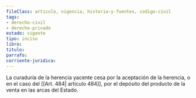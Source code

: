 ```yaml
---
fileClass: articulo, vigencia, historia-y-fuentes, codigo-civil
tags:
- derecho-civil
- derecho-privado
estado: vigente
tipo: inciso
libro:
titulo:
parrafo:
corriente-juridica:
---
```

La curaduría de la herencia yacente cesa por la aceptación de la herencia, o en el caso del [[Art. 484| artículo 484]], por el depósito del producto de la venta en las arcas del Estado.